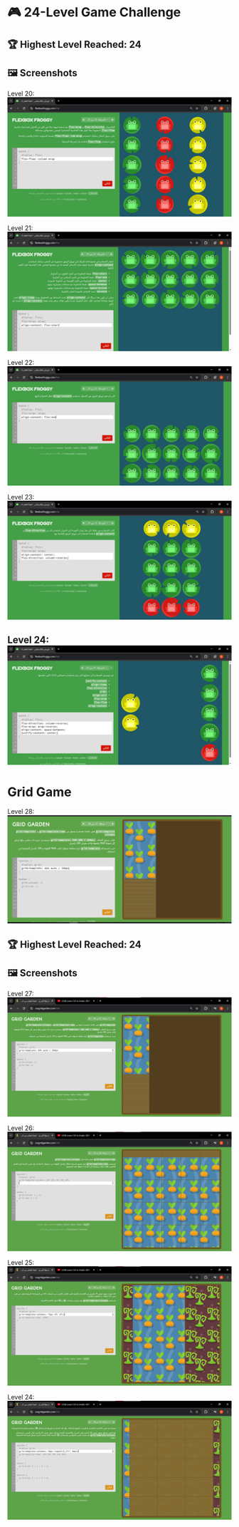 # 🎮 24-Level Game Challenge

## 🏆 Highest Level Reached: 24

## 🖼️ Screenshots

Level 20:  
![level20](./Task7/level20.png)

Level 21:  
![level21](./Task7/level21.png)

Level 22:  
![level22](./Task7/level22.png)

Level 23:  
![level23](./Task7/level23.png)

Level 24:  
![level24](./Task7/level24.png)
---
# Grid Game
Level 28:  
![level1](./Task8/Task8.1/level1.png)

## 🏆 Highest Level Reached: 24

## 🖼️ Screenshots

Level 27:  
![level2](./Task8/Task8.1/level2.png)

Level 26:  
![level3](./Task8/Task8.1/level3.png)

Level 25:  
![level4](./Task8/Task8.1/level4.png)

Level 24:  
![level5](./Task8/Task8.1/level5.png)
